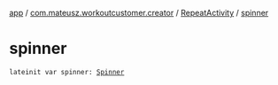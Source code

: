 [app](../../index.md) / [com.mateusz.workoutcustomer.creator](../index.md) / [RepeatActivity](index.md) / [spinner](./spinner.md)

# spinner

`lateinit var spinner: `[`Spinner`](https://developer.android.com/reference/android/widget/Spinner.html)